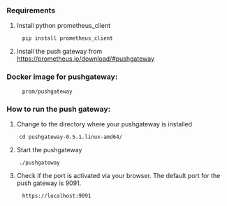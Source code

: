 ### Requirements
1. Install python prometheus_client
```
     pip install prometheus_client
```
2. Install the push gateway from https://prometheus.io/download/#pushgateway

### Docker image for pushgateway:
```
     prom/pushgateway
```

### How to run the push gateway:
1. Change to the directory where your pushgateway is installed
```
   	cd pushgateway-0.5.1.linux-amd64/
```
2. Start the pushgateway
```
   	./pushgateway
```
3. Check if the port is activated via your browser. The default port for the push gateway is 9091.
```
     https://localhost:9091
```
